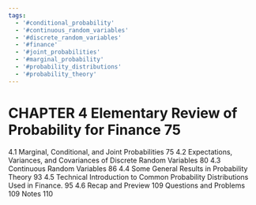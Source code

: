 ```yaml
---
tags:
  - '#conditional_probability'
  - '#continuous_random_variables'
  - '#discrete_random_variables'
  - '#finance'
  - '#joint_probabilities'
  - '#marginal_probability'
  - '#probability_distributions'
  - '#probability_theory'
---
```

# CHAPTER 4 Elementary Review of Probability for Finance 75

4.1 Marginal, Conditional, and Joint Probabilities 75
4.2 Expectations, Variances, and Covariances of Discrete Random
Variables 80
4.3 Continuous Random Variables 86
4.4 Some General Results in Probability Theory 93
4.5 Technical Introduction to Common Probability Distributions Used
in Finance. 95
4.6 Recap and Preview 109
Questions and Problems 109
Notes 110
